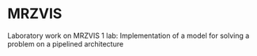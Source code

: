 # MRZVIS
Laboratory work on MRZVIS
1 lab: Implementation of a model for solving a problem on a pipelined architecture

